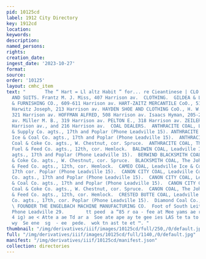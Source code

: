 ```yaml
---
pid: 10125cd
label: 1912 City Directory
key: 1912cd
location: 
keywords: 
description: 
named_persons: 
rights: 
creation_date: 
ingest_date: '2023-10-27'
format: 
source: 
order: '10125'
layout: cmhc_item
text: "       The “ Hart = Ll altz Habit ” for... re Cieantinese | CLO 280 COA  CLOAKS
  AND SUITS. Frantz M. J. Miss, 407 Harrison av.  CLOTHING.  GILDEA & LANPHIER SHOE
  & FURNISHING CO., 609-611 Harrison av. HART-ZAITZ MERCANTILE CoO., 517-519 W. Chestnut.
  Harwitz Joseph, 213 Harrison av. HAYDEN SHOE AND CLOTHING CoO., H. W. Woodward pres.,
  321 Harrison av. HOFFMAN ALFRED, 508 Harrison av. Isaacs Hyman, 205-209 Harrison
  av. Miller M. B., 319 Harrison av. PELTON E., 318 Harrison av. ZEILER M, 112-112%
  Harrison av., and 216 Harrison av.  COAL DEALERS.  ANTHRACITE COAL, Leadville Coal
  & Supply Co. agts., 17th and Poplar (Phone Leadville 15). ANTHRACITE COAL, Leadville
  Ice & Coal Co. agts., 17th and Poplar (Phone Leadville 15).  ANTHRACITE COAL, Midland
  Coal & Coke Co. agts., W. Chestnut, cor. Spruce.  ANTHRACITE COAL, The John Harvey
  Fuel & Feed Co. agts., 12th, cor. Hemlock.  BALDWIN COAL, Leadville Ice & Coal Co.
  agts., 17th and Poplar (Phone Leadville 15).  BERWIND BLACKSMITH COAL, Midland Coal
  & Coke Co. agts., W. Chestnut, cor. Spruce.  BLACKSMITH COAL, The John Harvey Fuel
  & Feed Co. agts., 12th, cor. Hemlock.  CAMEO COAL, Leadville Ice & Coal Co. agts.,
  17th cor. Poplar (Phone Leadville 15).  CANON CITY COAL, Leadville Coal & Supply
  Co. agts., 17th and Poplar (Phone Leadville 15).  CANON CITY COAL, Leadville Ice
  & Coal Co. agts., 17th and Poplar (Phone Leadville 15).  CANON CITY COAL, Midland
  Coal & Coke Co. agts., W. Chestnut, cor. Spruce.  CANON COAL, The John Harvey Fuel
  & Feed Co. agts., 12th, cor. Hemlock.  CRESTED BUTTE COAL, Leadville Ice & Coal
  Co. agts., 17th, cor. Poplar (Phone Leadville 15).  Diamond Coal Co., 225 W. 3d.
  \ FOUNDER THE ENGELBACH MACHINE MANUFACTURING CO.  Foot of South Leiter Avenue,
  Phone Leadville 29.        tt peed  a “85 r oa - fee at Mee yams ae rs aise on Hot
  4 ig) ae < Atte a ae Td ar a  Soe ate ape ay te gee ies LAS te ta to pel rae  po
  wy  Se ene  sg  - ee  pede.  wok tn ast te et ™. "
thumbnail: "/img/derivatives/iiif/images/10125cd/full/250,/0/default.jpg"
full: "/img/derivatives/iiif/images/10125cd/full/1140,/0/default.jpg"
manifest: "/img/derivatives/iiif/10125cd/manifest.json"
collection: directories
---
```

